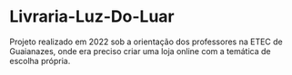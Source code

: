 # Livraria-Luz-Do-Luar
 Projeto realizado em 2022 sob a orientação dos professores na ETEC de Guaianazes, onde era preciso criar uma loja online com a temática de escolha própria.
